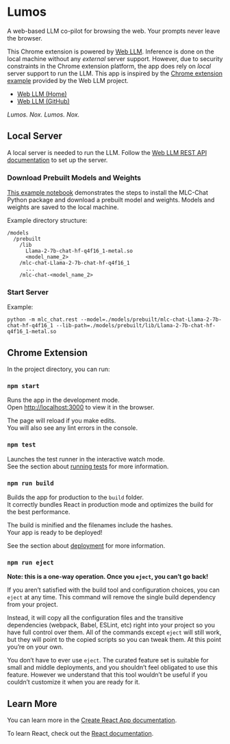 # Lumos

A web-based LLM co-pilot for browsing the web. Your prompts never leave the browser.

This Chrome extension is powered by [Web LLM](https://webllm.mlc.ai/). Inference is done on the local machine without any _external_ server support. However, due to security constraints in the Chrome extension platform, the app does rely on _local_ server support to run the LLM. This app is inspired by the [Chrome extension example](https://github.com/mlc-ai/web-llm/tree/main/examples/chrome-extension) provided by the Web LLM project.

- [Web LLM (Home)](https://webllm.mlc.ai/)
- [Web LLM (GitHub)](https://github.com/mlc-ai/web-llm/tree/main)

_Lumos. Nox. Lumos. Nox._

## Local Server

A local server is needed to run the LLM. Follow the [Web LLM REST API documentation](https://llm.mlc.ai/docs/deploy/rest.html) to set up the server.

### Download Prebuilt Models and Weights

[This example notebook](https://github.com/mlc-ai/notebooks/blob/main/mlc-llm/tutorial_chat_module_getting_started.ipynb) demonstrates the steps to install the MLC-Chat Python package and download a prebuilt model and weights. Models and weights are saved to the local machine.

Example directory structure:
```
/models
  /prebuilt
    /lib
      Llama-2-7b-chat-hf-q4f16_1-metal.so
      <model_name_2>
    /mlc-chat-Llama-2-7b-chat-hf-q4f16_1
      ...
    /mlc-chat-<model_name_2>
```

### Start Server

Example:
```
python -m mlc_chat.rest --model=./models/prebuilt/mlc-chat-Llama-2-7b-chat-hf-q4f16_1 --lib-path=./models/prebuilt/lib/Llama-2-7b-chat-hf-q4f16_1-metal.so
```

## Chrome Extension

In the project directory, you can run:

### `npm start`

Runs the app in the development mode.\
Open [http://localhost:3000](http://localhost:3000) to view it in the browser.

The page will reload if you make edits.\
You will also see any lint errors in the console.

### `npm test`

Launches the test runner in the interactive watch mode.\
See the section about [running tests](https://facebook.github.io/create-react-app/docs/running-tests) for more information.

### `npm run build`

Builds the app for production to the `build` folder.\
It correctly bundles React in production mode and optimizes the build for the best performance.

The build is minified and the filenames include the hashes.\
Your app is ready to be deployed!

See the section about [deployment](https://facebook.github.io/create-react-app/docs/deployment) for more information.

### `npm run eject`

**Note: this is a one-way operation. Once you `eject`, you can’t go back!**

If you aren’t satisfied with the build tool and configuration choices, you can `eject` at any time. This command will remove the single build dependency from your project.

Instead, it will copy all the configuration files and the transitive dependencies (webpack, Babel, ESLint, etc) right into your project so you have full control over them. All of the commands except `eject` will still work, but they will point to the copied scripts so you can tweak them. At this point you’re on your own.

You don’t have to ever use `eject`. The curated feature set is suitable for small and middle deployments, and you shouldn’t feel obligated to use this feature. However we understand that this tool wouldn’t be useful if you couldn’t customize it when you are ready for it.

## Learn More

You can learn more in the [Create React App documentation](https://facebook.github.io/create-react-app/docs/getting-started).

To learn React, check out the [React documentation](https://reactjs.org/).
